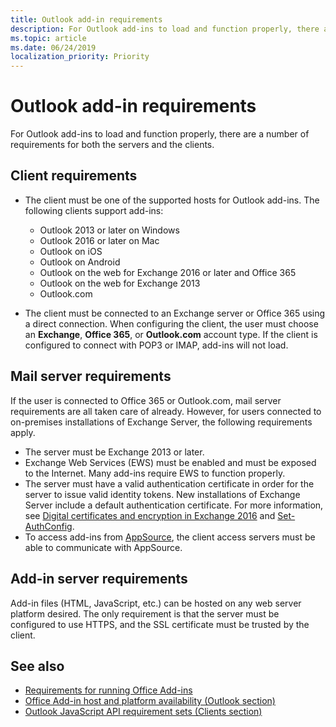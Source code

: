 ```yaml
---
title: Outlook add-in requirements
description: For Outlook add-ins to load and function properly, there are a number of requirements for both the servers and the clients. 
ms.topic: article
ms.date: 06/24/2019
localization_priority: Priority
---
```


# Outlook add-in requirements

For Outlook add-ins to load and function properly, there are a number of requirements for both the servers and the clients.

## Client requirements

- The client must be one of the supported hosts for Outlook add-ins. The following clients support add-ins:

   - Outlook 2013 or later on Windows
   - Outlook 2016 or later on Mac
   - Outlook on iOS
   - Outlook on Android
   - Outlook on the web for Exchange 2016 or later and Office 365
   - Outlook on the web for Exchange 2013
   - Outlook.com

- The client must be connected to an Exchange server or Office 365 using a direct connection. When configuring the client, the user must choose an **Exchange**, **Office 365**, or **Outlook.com** account type. If the client is configured to connect with POP3 or IMAP, add-ins will not load.

## Mail server requirements

If the user is connected to Office 365 or Outlook.com, mail server requirements are all taken care of already. However, for users connected to on-premises installations of Exchange Server, the following requirements apply.

- The server must be Exchange 2013 or later.
- Exchange Web Services (EWS) must be enabled and must be exposed to the Internet. Many add-ins require EWS to function properly.
- The server must have a valid authentication certificate in order for the server to issue valid identity tokens. New installations of Exchange Server include a default authentication certificate. For more information, see [Digital certificates and encryption in Exchange 2016](https://technet.microsoft.com/en-us/library/dd351044(v=exchg.160).aspx) and [Set-AuthConfig](/powershell/module/exchange/organization/Set-AuthConfig?view=exchange-ps).
- To access add-ins from [AppSource](https://appsource.microsoft.com/marketplace/apps?product=office&page=1&src=office&corrid=a35323d5-0e3d-4cc0-ba44-57537d74aae8&omexanonuid=581941df-1c6f-4eda-89e7-651af8aeaeb2), the client access servers must be able to communicate with AppSource.

## Add-in server requirements

Add-in files (HTML, JavaScript, etc.) can be hosted on any web server platform desired. The only requirement is that the server must be configured to use HTTPS, and the SSL certificate must be trusted by the client.

## See also

- [Requirements for running Office Add-ins](/office/dev/add-ins/concepts/requirements-for-running-office-add-ins)
- [Office Add-in host and platform availability (Outlook section)](/office/dev/add-ins/overview/office-add-in-availability#outlook)
- [Outlook JavaScript API requirement sets (Clients section)](/office/dev/add-ins/reference/requirement-sets/outlook-api-requirement-sets#clients)
